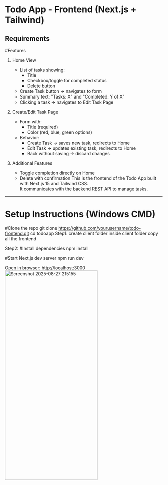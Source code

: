 # Todo App - Frontend (Next.js + Tailwind)
## Requirements
#Features
1. Home View
   - List of tasks showing:
     - Title
     - Checkbox/toggle for completed status
     - Delete button
   - Create Task button → navigates to form
   - Summary text: "Tasks: X" and "Completed: Y of X"
   - Clicking a task → navigates to Edit Task Page

2. Create/Edit Task Page
   - Form with:
     - Title (required)
     - Color (red, blue, green options)
   - Behavior:
     - Create Task → saves new task, redirects to Home
     - Edit Task → updates existing task, redirects to Home
     - Back without saving → discard changes
       
3. Additional Features
   - Toggle completion directly on Home
   - Delete with confirmation
This is the frontend of the Todo App built with Next.js 15 and Tailwind CSS.  
It communicates with the backend REST API to manage tasks.

---

# Setup Instructions (Windows CMD)
#Clone the repo
git clone https://github.com/yourusername/todo-frontend.git
cd todoapp
Step1: create client folder inside client folder copy all the frontend

Step2: #Install dependencies
npm install

#Start Next.js dev server
npm run dev

Open in browser:
http://localhost:3000<img width="296" height="667" alt="Screenshot 2025-08-27 215155" src="https://github.com/user-attachments/assets/7825cf36-e0c8-4b7b-a5a1-e9f909c56d4c" />
